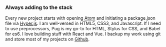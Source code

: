 ### Always adding to the stack

Every new project starts with opening [Atom](https://atom.io/) and initiating a package.json file via [Hyper.js](https://hyper.is/). I am well-versed in HTML5, CSS3, and Javascript. If I need to use preprocessors, Pug is my go-to for HTML, Stylus for CSS, and Babel for es6. I love building stuff with React and Vue. I backup my work using git and store most of my projects on [Github](https://github.com/arturoalviar).
